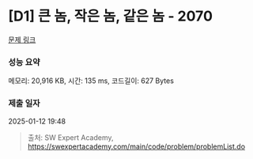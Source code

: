 # [D1] 큰 놈, 작은 놈, 같은 놈 - 2070 

[문제 링크](https://swexpertacademy.com/main/code/problem/problemDetail.do?contestProbId=AV5QQ6qqA40DFAUq) 

### 성능 요약

메모리: 20,916 KB, 시간: 135 ms, 코드길이: 627 Bytes

### 제출 일자

2025-01-12 19:48



> 출처: SW Expert Academy, https://swexpertacademy.com/main/code/problem/problemList.do